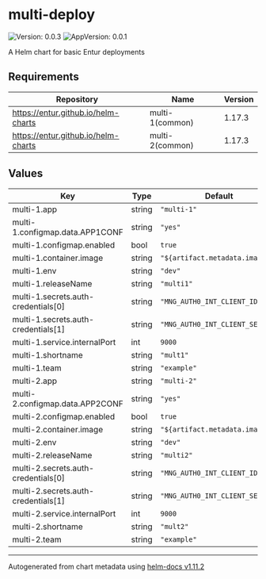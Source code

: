 # multi-deploy

![Version: 0.0.3](https://img.shields.io/badge/Version-0.0.3-informational?style=flat-square) ![AppVersion: 0.0.1](https://img.shields.io/badge/AppVersion-0.0.1-informational?style=flat-square)

A Helm chart for basic Entur deployments

## Requirements

| Repository | Name | Version |
|------------|------|---------|
| https://entur.github.io/helm-charts | multi-1(common) | 1.17.3 |
| https://entur.github.io/helm-charts | multi-2(common) | 1.17.3 |

## Values

| Key | Type | Default | Description |
|-----|------|---------|-------------|
| multi-1.app | string | `"multi-1"` |  |
| multi-1.configmap.data.APP1CONF | string | `"yes"` |  |
| multi-1.configmap.enabled | bool | `true` |  |
| multi-1.container.image | string | `"${artifact.metadata.image}"` |  |
| multi-1.env | string | `"dev"` |  |
| multi-1.releaseName | string | `"multi1"` |  |
| multi-1.secrets.auth-credentials[0] | string | `"MNG_AUTH0_INT_CLIENT_ID"` |  |
| multi-1.secrets.auth-credentials[1] | string | `"MNG_AUTH0_INT_CLIENT_SECRET"` |  |
| multi-1.service.internalPort | int | `9000` |  |
| multi-1.shortname | string | `"mult1"` |  |
| multi-1.team | string | `"example"` |  |
| multi-2.app | string | `"multi-2"` |  |
| multi-2.configmap.data.APP2CONF | string | `"yes"` |  |
| multi-2.configmap.enabled | bool | `true` |  |
| multi-2.container.image | string | `"${artifact.metadata.image}"` |  |
| multi-2.env | string | `"dev"` |  |
| multi-2.releaseName | string | `"multi2"` |  |
| multi-2.secrets.auth-credentials[0] | string | `"MNG_AUTH0_INT_CLIENT_ID"` |  |
| multi-2.secrets.auth-credentials[1] | string | `"MNG_AUTH0_INT_CLIENT_SECRET"` |  |
| multi-2.service.internalPort | int | `9000` |  |
| multi-2.shortname | string | `"mult2"` |  |
| multi-2.team | string | `"example"` |  |

----------------------------------------------
Autogenerated from chart metadata using [helm-docs v1.11.2](https://github.com/norwoodj/helm-docs/releases/v1.11.2)
